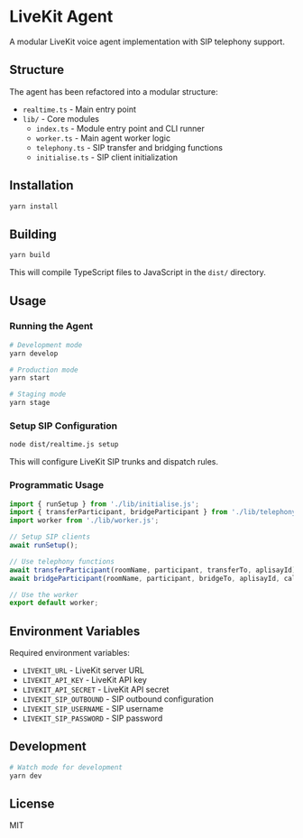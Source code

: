 # LiveKit Agent

A modular LiveKit voice agent implementation with SIP telephony support.

## Structure

The agent has been refactored into a modular structure:

- `realtime.ts` - Main entry point
- `lib/` - Core modules
  - `index.ts` - Module entry point and CLI runner
  - `worker.ts` - Main agent worker logic
  - `telephony.ts` - SIP transfer and bridging functions
  - `initialise.ts` - SIP client initialization

## Installation

```bash
yarn install
```

## Building

```bash
yarn build
```

This will compile TypeScript files to JavaScript in the `dist/` directory.

## Usage

### Running the Agent

```bash
# Development mode
yarn develop

# Production mode
yarn start

# Staging mode
yarn stage
```

### Setup SIP Configuration

```bash
node dist/realtime.js setup
```

This will configure LiveKit SIP trunks and dispatch rules.

### Programmatic Usage

```javascript
import { runSetup } from './lib/initialise.js';
import { transferParticipant, bridgeParticipant } from './lib/telephony.js';
import worker from './lib/worker.js';

// Setup SIP clients
await runSetup();

// Use telephony functions
await transferParticipant(roomName, participant, transferTo, aplisayId);
await bridgeParticipant(roomName, participant, bridgeTo, aplisayId, callerId);

// Use the worker
export default worker;
```

## Environment Variables

Required environment variables:

- `LIVEKIT_URL` - LiveKit server URL
- `LIVEKIT_API_KEY` - LiveKit API key
- `LIVEKIT_API_SECRET` - LiveKit API secret
- `LIVEKIT_SIP_OUTBOUND` - SIP outbound configuration
- `LIVEKIT_SIP_USERNAME` - SIP username
- `LIVEKIT_SIP_PASSWORD` - SIP password

## Development

```bash
# Watch mode for development
yarn dev
```

## License

MIT 